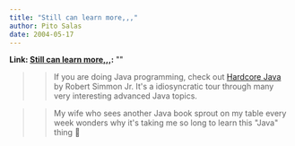 ```yaml
---
title: "Still can learn more,,,"
author: Pito Salas
date: 2004-05-17
---
```


**Link: [Still can learn more,,,](None):** ""


>>

>> If you are doing Java programming, check out [Hardcore
Java](<http://store.yahoo.com/softpro/0-596-00568-7.html>) by Robert Simmon
Jr. It's a idiosyncratic tour through many very interesting advanced Java
topics.

>>

>> My wife who sees another Java book sprout on my table every week wonders
why it's taking me so long to learn this "Java" thing 🙂


